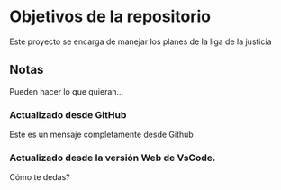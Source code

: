 # Objetivos de la repositorio

Este proyecto se encarga de manejar los planes de la liga de la justicia


## Notas
Pueden hacer lo que quieran...

### Actualizado desde GitHub
Este es un mensaje completamente desde Github

### Actualizado desde la versión Web de VsCode.
Cómo te dedas?